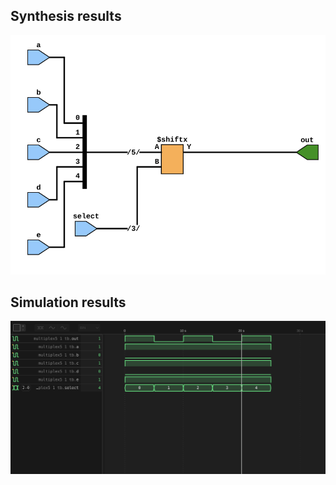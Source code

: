 ## Synthesis results

![RTL Syntes](syntes_multiplexer.png)

## Simulation results

![Simulation](simulation_multiplexer.png)